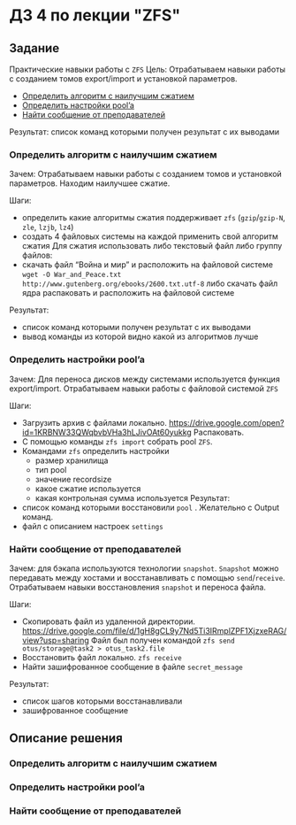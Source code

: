 # ДЗ 4 по лекции "ZFS"

## Задание

Практические навыки работы с `ZFS`
Цель: Отрабатываем навыки работы с созданием томов export/import и установкой параметров.

* [Определить алгоритм с наилучшим сжатием](#compression)
* [Определить настройки pool’a](#pool)
* [Найти сообщение от преподавателей](#message)

Результат:
список команд которыми получен результат с их выводами

### Определить алгоритм с наилучшим сжатием

Зачем:
Отрабатываем навыки работы с созданием томов и установкой параметров. Находим наилучшее сжатие.

Шаги:
- определить какие алгоритмы сжатия поддерживает `zfs` (`gzip`/`gzip-N`, `zle`, `lzjb`, `lz4`)
- создать 4 файловых системы на каждой применить свой алгоритм сжатия
Для сжатия использовать либо текстовый файл либо группу файлов:
- скачать файл “Война и мир” и расположить на файловой системе
`wget -O War_and_Peace.txt http://www.gutenberg.org/ebooks/2600.txt.utf-8`
либо скачать файл ядра распаковать и расположить на файловой системе

Результат:
- список команд которыми получен результат с их выводами
- вывод команды из которой видно какой из алгоритмов лучше

### Определить настройки pool’a

Зачем:
Для переноса дисков между системами используется функция export/import. Отрабатываем навыки работы с файловой системой `ZFS`

Шаги:
- Загрузить архив с файлами локально.
https://drive.google.com/open?id=1KRBNW33QWqbvbVHa3hLJivOAt60yukkg
Распаковать.
- С помощью команды `zfs import` собрать pool `ZFS`.
- Командами `zfs` определить настройки
    - размер хранилища
    - тип pool
    - значение recordsize
    - какое сжатие используется
    - какая контрольная сумма используется
Результат:
- список команд которыми восстановили `pool` . Желательно с Output команд.
- файл с описанием настроек `settings`

### Найти сообщение от преподавателей

Зачем:
для бэкапа используются технологии `snapshot`. `Snapshot` можно передавать между хостами и восстанавливать с помощью `send`/`receive`. Отрабатываем навыки восстановления `snapshot` и переноса файла.

Шаги:
- Скопировать файл из удаленной директории. https://drive.google.com/file/d/1gH8gCL9y7Nd5Ti3IRmplZPF1XjzxeRAG/view?usp=sharing
Файл был получен командой
`zfs send otus/storage@task2 > otus_task2.file`
- Восстановить файл локально. `zfs receive`
- Найти зашифрованное сообщение в файле `secret_message`

Результат:
- список шагов которыми восстанавливали
- зашифрованное сообщение


## Описание решения

### Определить алгоритм с наилучшим сжатием <a name="compression"></a>

### Определить настройки pool’a <a name="pool"></a>

### Найти сообщение от преподавателей <a name="message"></a>
